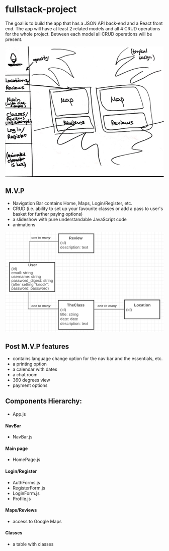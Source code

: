 # fullstack-project
The goal is to build the app that has a JSON API back-end and a React front end. 
The app will have at least 2 related models and all 4 CRUD operations for the whole project. 
Between each model all CRUD operations will be present.

![Idea 1](/printscreens/printscreen1.jpg)

## M.V.P
- Navigation Bar contains Home, Maps, Login/Register, etc. 
- CRUD (i.e. ability to set up your favourite classes or add a pass to user's basket for further paying options)
- a slideshow with pure understandable JavaScript code 
- animations 

![Idea 2](/printscreens/printscreen2.jpg)

## Post M.V.P features
- contains language change option for the nav bar and the essentials, etc.
- a printing option
- a calendar with dates
- a chat room
- 360 degrees view
- payment options

##                           Components Hierarchy:

#### 
- App.js

#### NavBar
- NavBar.js

#### Main page
- HomePage.js

#### Login/Register
- AuthForms.js
- RegisterForm.js
- LoginForm.js
- Profile.js

#### Maps/Reviews
- access to Google Maps

#### Classes
- a table with classes
